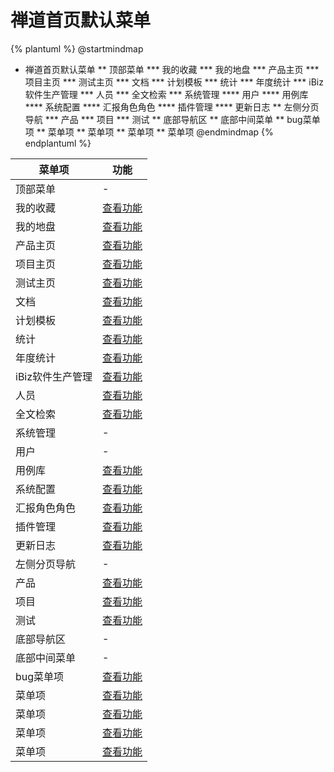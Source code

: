 # 禅道首页默认菜单



{% plantuml %}
@startmindmap
* 禅道首页默认菜单
** 顶部菜单
*** 我的收藏
*** 我的地盘
*** 产品主页
*** 项目主页
*** 测试主页
*** 文档
*** 计划模板
*** 统计
*** 年度统计
*** iBiz软件生产管理
*** 人员
*** 全文检索
*** 系统管理
**** 用户
**** 用例库
**** 系统配置
**** 汇报角色角色
**** 插件管理
**** 更新日志
** 左侧分页导航
*** 产品
*** 项目
*** 测试
** 底部导航区
** 底部中间菜单
** bug菜单项
** 菜单项
** 菜单项
** 菜单项
** 菜单项
@endmindmap
{% endplantuml %}




| 菜单项      |  功能  |
| --------   |   ----  |
|顶部菜单|-|
|我的收藏|[查看功能](func/IbzFavoritesTabExpView.md)|
|我的地盘|[查看功能](func/IbzMyTerritoryTabExpView.md)|
|产品主页|[查看功能](func/ProductPortalView.md)|
|项目主页|[查看功能](func/ProjectPortalView.md)|
|测试主页|[查看功能](func/TestPortalView.md)|
|文档|[查看功能](func/DocLibLibTabExpView.md)|
|计划模板|[查看功能](func/IbzPlanTempletGridView.md)|
|统计|[查看功能](func/IbzMyTerritoryStatsTabExpView.md)|
|年度统计|[查看功能](func/UserYearWorkStatsEditView.md)|
|iBiz软件生产管理|[查看功能](func/ProductHtmlView.md)|
|人员|[查看功能](func/TaskTreeExpView.md)|
|全文检索|[查看功能](func/IBIZPRO_INDEXListView.md)|
|系统管理|-|
|用户|-|
|用例库|[查看功能](func/IbzLibGridView.md)|
|系统配置|[查看功能](func/IbzproConfigGridView.md)|
|汇报角色角色|[查看功能](func/IbzReportRoleConfigGridView.md)|
|插件管理|[查看功能](func/IbzMyTerritoryUsr3TabExpView.md)|
|更新日志|[查看功能](func/SysUpdateLogGridView.md)|
|左侧分页导航|-|
|产品|[查看功能](func/ProductLeftSidebarListView.md)|
|项目|[查看功能](func/ProjectLeftSidebarListView.md)|
|测试|[查看功能](func/ProductTestLeftSidebarListView.md)|
|底部导航区|-|
|底部中间菜单|-|
|bug菜单项|[查看功能](func/Bugmaindashboardview_link.md)|
|菜单项|[查看功能](func/Bugmaindashboardview_link.md)|
|菜单项|[查看功能](func/Taskmaindashboardview_link.md)|
|菜单项|[查看功能](func/Todomaindashboardview_link.md)|
|菜单项|[查看功能](func/Storymaindashboardview_link.md)|

